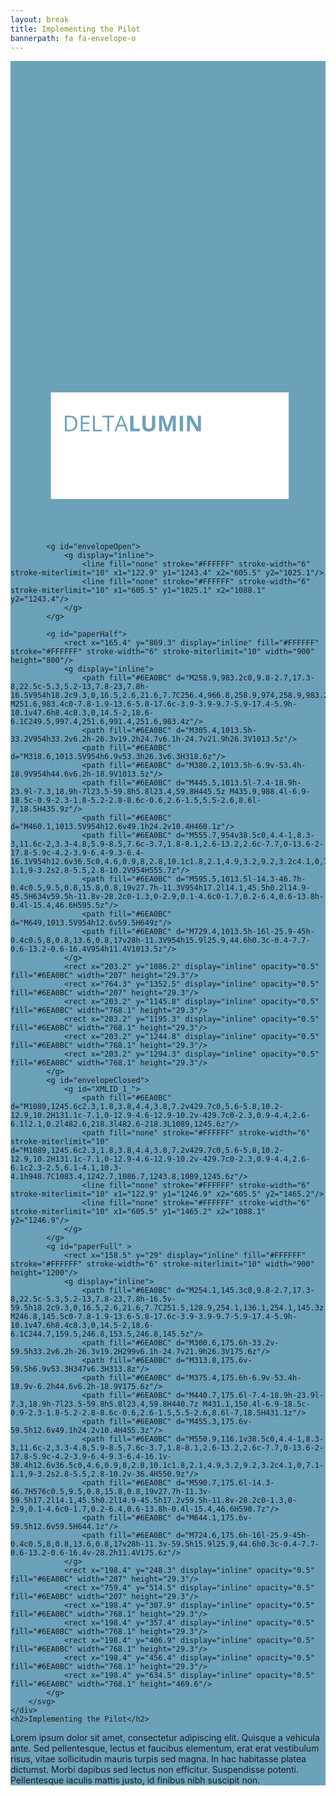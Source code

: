 ```yaml
---
layout: break
title: Implementing the Pilot
bannerpath: fa fa-envelope-o
---
```

<div id="pilot" class="section-break" style="background-color:#6ba1b9">
	<div class="envelope">
		<svg x="0px" y="0px" viewBox="0 0 1200 1800" >
			<g id="paperInside">
				<rect x="156.8" y="1265.4" display="inline" fill="#FFFFFF" stroke="#FFFFFF" stroke-width="6" stroke-miterlimit="10" width="900" height="400"/>
				<g display="inline">
					<path fill="#6EA0BC" d="M254.7,1380.5c0,9.8-2.7,17.3-8,22.5c-5.3,5.2-13,7.8-23,7.8h-16.5v-59.5h18.2c9.3,0,16.5,2.6,21.6,7.7C252.2,1364.1,254.7,1371.3,254.7,1380.5z M247.4,1380.7c0-7.8-1.9-13.6-5.8-17.6c-3.9-3.9-9.7-5.9-17.4-5.9h-10.1v47.6h8.4c8.3,0,14.5-2,18.6-6.1S247.4,1388.7,247.4,1380.7z"/>
					<path fill="#6EA0BC" d="M301.2,1410.8H268v-59.5h33.2v6.2h-26.3v19.2h24.7v6.1h-24.7v21.9h26.3V1410.8z"/>
					<path fill="#6EA0BC" d="M314.4,1410.8v-59.5h6.9v53.3h26.3v6.3H314.4z"/>
					<path fill="#6EA0BC" d="M376,1410.8h-6.9v-53.4h-18.9v-6.2h44.6v6.2H376V1410.8z"/>
					<path fill="#6EA0BC" d="M441.3,1410.8l-7.4-18.9H410l-7.3,18.9h-7l23.5-59.8h5.8l23.4,59.8H441.3z M431.7,1385.6l-6.9-18.5c-0.9-2.3-1.8-5.2-2.8-8.6c-0.6,2.6-1.5,5.5-2.6,8.6l-7,18.5H431.7z"/>
					<path fill="#6EA0BC" d="M455.9,1410.8v-59.5h12.6v49.1h24.2v10.4H455.9z"/>
					<path fill="#6EA0BC" d="M551.5,1351.3v38.5c0,4.4-1,8.3-3,11.6c-2,3.3-4.8,5.9-8.5,7.6c-3.7,1.8-8.1,2.6-13.2,2.6c-7.7,0-13.6-2-17.8-5.9c-4.2-3.9-6.4-9.3-6.4-16.1v-38.4h12.6v36.5c0,4.6,0.9,8,2.8,10.1c1.8,2.1,4.9,3.2,9.2,3.2c4.1,0,7.1-1.1,9-3.2c1.9-2.2,2.8-5.5,2.8-10.2v-36.4H551.5z"/>
					<path fill="#6EA0BC" d="M591.3,1410.8l-14.3-46.7h-0.4c0.5,9.5,0.8,15.8,0.8,19v27.7h-11.3v-59.5h17.2l14.1,45.5h0.2l14.9-45.5h17.2v59.5H618v-28.2c0-1.3,0-2.9,0.1-4.6c0-1.7,0.2-6.4,0.6-13.8h-0.4l-15.4,46.6H591.3z"/>
					<path fill="#6EA0BC" d="M644.8,1410.8v-59.5h12.6v59.5H644.8z"/>
					<path fill="#6EA0BC" d="M725.2,1410.8h-16l-25.9-45h-0.4c0.5,8,0.8,13.6,0.8,17v28h-11.3v-59.5h15.9l25.9,44.6h0.3c-0.4-7.7-0.6-13.2-0.6-16.4v-28.2h11.4V1410.8z"/>
				</g>
			</g>

			<g id="envelopeOpen">
				<g display="inline">
					<line fill="none" stroke="#FFFFFF" stroke-width="6" stroke-miterlimit="10" x1="122.9" y1="1243.4" x2="605.5" y2="1025.1"/>
					<line fill="none" stroke="#FFFFFF" stroke-width="6" stroke-miterlimit="10" x1="605.5" y1="1025.1" x2="1088.1" y2="1243.4"/>
				</g>
			</g>

			<g id="paperHalf">
				<rect x="165.4" y="869.3" display="inline" fill="#FFFFFF" stroke="#FFFFFF" stroke-width="6" stroke-miterlimit="10" width="900" height="800"/>
				<g display="inline">
					<path fill="#6EA0BC" d="M258.9,983.2c0,9.8-2.7,17.3-8,22.5c-5.3,5.2-13,7.8-23,7.8h-16.5V954h18.2c9.3,0,16.5,2.6,21.6,7.7C256.4,966.8,258.9,974,258.9,983.2z M251.6,983.4c0-7.8-1.9-13.6-5.8-17.6c-3.9-3.9-9.7-5.9-17.4-5.9h-10.1v47.6h8.4c8.3,0,14.5-2,18.6-6.1C249.5,997.4,251.6,991.4,251.6,983.4z"/>
					<path fill="#6EA0BC" d="M305.4,1013.5h-33.2V954h33.2v6.2h-26.3v19.2h24.7v6.1h-24.7v21.9h26.3V1013.5z"/>
					<path fill="#6EA0BC" d="M318.6,1013.5V954h6.9v53.3h26.3v6.3H318.6z"/>
					<path fill="#6EA0BC" d="M380.2,1013.5h-6.9v-53.4h-18.9V954h44.6v6.2h-18.9V1013.5z"/>
					<path fill="#6EA0BC" d="M445.5,1013.5l-7.4-18.9h-23.9l-7.3,18.9h-7l23.5-59.8h5.8l23.4,59.8H445.5z M435.9,988.4l-6.9-18.5c-0.9-2.3-1.8-5.2-2.8-8.6c-0.6,2.6-1.5,5.5-2.6,8.6l-7,18.5H435.9z"/>
					<path fill="#6EA0BC" d="M460.1,1013.5V954h12.6v49.1h24.2v10.4H460.1z"/>
					<path fill="#6EA0BC" d="M555.7,954v38.5c0,4.4-1,8.3-3,11.6c-2,3.3-4.8,5.9-8.5,7.6c-3.7,1.8-8.1,2.6-13.2,2.6c-7.7,0-13.6-2-17.8-5.9c-4.2-3.9-6.4-9.3-6.4-16.1V954h12.6v36.5c0,4.6,0.9,8,2.8,10.1c1.8,2.1,4.9,3.2,9.2,3.2c4.1,0,7.1-1.1,9-3.2s2.8-5.5,2.8-10.2V954H555.7z"/>
					<path fill="#6EA0BC" d="M595.5,1013.5l-14.3-46.7h-0.4c0.5,9.5,0.8,15.8,0.8,19v27.7h-11.3V954h17.2l14.1,45.5h0.2l14.9-45.5H634v59.5h-11.8v-28.2c0-1.3,0-2.9,0.1-4.6c0-1.7,0.2-6.4,0.6-13.8h-0.4l-15.4,46.6H595.5z"/>
					<path fill="#6EA0BC" d="M649,1013.5V954h12.6v59.5H649z"/>
					<path fill="#6EA0BC" d="M729.4,1013.5h-16l-25.9-45h-0.4c0.5,8,0.8,13.6,0.8,17v28h-11.3V954h15.9l25.9,44.6h0.3c-0.4-7.7-0.6-13.2-0.6-16.4V954h11.4V1013.5z"/>
				</g>
				<rect x="203.2" y="1086.2" display="inline" opacity="0.5" fill="#6EA0BC" width="207" height="29.3"/>
				<rect x="764.3" y="1352.5" display="inline" opacity="0.5" fill="#6EA0BC" width="207" height="29.3"/>
				<rect x="203.2" y="1145.8" display="inline" opacity="0.5" fill="#6EA0BC" width="768.1" height="29.3"/>
				<rect x="203.2" y="1195.3" display="inline" opacity="0.5" fill="#6EA0BC" width="768.1" height="29.3"/>
				<rect x="203.2" y="1244.8" display="inline" opacity="0.5" fill="#6EA0BC" width="768.1" height="29.3"/>
				<rect x="203.2" y="1294.3" display="inline" opacity="0.5" fill="#6EA0BC" width="768.1" height="29.3"/>
			</g>
			<g id="envelopeClosed">
				<g id="XMLID_1_">
					<path fill="#6EA0BC" d="M1089,1245.6c2.3,1.8,3.8,4.4,3.8,7.2v429.7c0,5.6-5.8,10.2-12.9,10.2H131.1c-7.1,0-12.9-4.6-12.9-10.2v-429.7c0-2.3,0.9-4.4,2.6-6.1l2.1,0.2l482.6,218.3l482.6-218.3L1089,1245.6z"/>
					<path fill="none" stroke="#FFFFFF" stroke-width="6" stroke-miterlimit="10" d="M1089,1245.6c2.3,1.8,3.8,4.4,3.8,7.2v429.7c0,5.6-5.8,10.2-12.9,10.2H131.1c-7.1,0-12.9-4.6-12.9-10.2v-429.7c0-2.3,0.9-4.4,2.6-6.1c2.3-2.5,6.1-4.1,10.3-4.1h948.7C1083.4,1242.7,1086.7,1243.8,1089,1245.6z"/>
					<line fill="none" stroke="#FFFFFF" stroke-width="6" stroke-miterlimit="10" x1="122.9" y1="1246.9" x2="605.5" y2="1465.2"/>
					<line fill="none" stroke="#FFFFFF" stroke-width="6" stroke-miterlimit="10" x1="605.5" y1="1465.2" x2="1088.1" y2="1246.9"/>
				</g>
			</g>
			<g id="paperFull" >
				<rect x="158.5" y="29" display="inline" fill="#FFFFFF" stroke="#FFFFFF" stroke-width="6" stroke-miterlimit="10" width="900" height="1200"/>
				<g display="inline">
					<path fill="#6EA0BC" d="M254.1,145.3c0,9.8-2.7,17.3-8,22.5c-5.3,5.2-13,7.8-23,7.8h-16.5v-59.5h18.2c9.3,0,16.5,2.6,21.6,7.7C251.5,128.9,254.1,136.1,254.1,145.3z M246.8,145.5c0-7.8-1.9-13.6-5.8-17.6c-3.9-3.9-9.7-5.9-17.4-5.9h-10.1v47.6h8.4c8.3,0,14.5-2,18.6-6.1C244.7,159.5,246.8,153.5,246.8,145.5z"/>
					<path fill="#6EA0BC" d="M300.6,175.6h-33.2v-59.5h33.2v6.2h-26.3v19.2H299v6.1h-24.7v21.9h26.3V175.6z"/>
					<path fill="#6EA0BC" d="M313.8,175.6v-59.5h6.9v53.3H347v6.3H313.8z"/>
					<path fill="#6EA0BC" d="M375.4,175.6h-6.9v-53.4h-18.9v-6.2h44.6v6.2h-18.9V175.6z"/>
					<path fill="#6EA0BC" d="M440.7,175.6l-7.4-18.9h-23.9l-7.3,18.9h-7l23.5-59.8h5.8l23.4,59.8H440.7z M431.1,150.4l-6.9-18.5c-0.9-2.3-1.8-5.2-2.8-8.6c-0.6,2.6-1.5,5.5-2.6,8.6l-7,18.5H431.1z"/>
					<path fill="#6EA0BC" d="M455.3,175.6v-59.5h12.6v49.1h24.2v10.4H455.3z"/>
					<path fill="#6EA0BC" d="M550.9,116.1v38.5c0,4.4-1,8.3-3,11.6c-2,3.3-4.8,5.9-8.5,7.6c-3.7,1.8-8.1,2.6-13.2,2.6c-7.7,0-13.6-2-17.8-5.9c-4.2-3.9-6.4-9.3-6.4-16.1v-38.4h12.6v36.5c0,4.6,0.9,8,2.8,10.1c1.8,2.1,4.9,3.2,9.2,3.2c4.1,0,7.1-1.1,9-3.2s2.8-5.5,2.8-10.2v-36.4H550.9z"/>
					<path fill="#6EA0BC" d="M590.7,175.6l-14.3-46.7H576c0.5,9.5,0.8,15.8,0.8,19v27.7h-11.3v-59.5h17.2l14.1,45.5h0.2l14.9-45.5h17.2v59.5h-11.8v-28.2c0-1.3,0-2.9,0.1-4.6c0-1.7,0.2-6.4,0.6-13.8h-0.4l-15.4,46.6H590.7z"/>
					<path fill="#6EA0BC" d="M644.1,175.6v-59.5h12.6v59.5H644.1z"/>
					<path fill="#6EA0BC" d="M724.6,175.6h-16l-25.9-45h-0.4c0.5,8,0.8,13.6,0.8,17v28h-11.3v-59.5h15.9l25.9,44.6h0.3c-0.4-7.7-0.6-13.2-0.6-16.4v-28.2h11.4V175.6z"/>
				</g>
				<rect x="198.4" y="248.3" display="inline" opacity="0.5" fill="#6EA0BC" width="207" height="29.3"/>
				<rect x="759.4" y="514.5" display="inline" opacity="0.5" fill="#6EA0BC" width="207" height="29.3"/>
				<rect x="198.4" y="307.9" display="inline" opacity="0.5" fill="#6EA0BC" width="768.1" height="29.3"/>
				<rect x="198.4" y="357.4" display="inline" opacity="0.5" fill="#6EA0BC" width="768.1" height="29.3"/>
				<rect x="198.4" y="406.9" display="inline" opacity="0.5" fill="#6EA0BC" width="768.1" height="29.3"/>
				<rect x="198.4" y="456.4" display="inline" opacity="0.5" fill="#6EA0BC" width="768.1" height="29.3"/>
				<rect x="198.4" y="634.5" display="inline" opacity="0.5" fill="#6EA0BC" width="768.1" height="469.6"/>
			</g>
		</svg>
	</div>
	<h2>Implementing the Pilot</h2>
</div>

<div class="sectionIntro">
	<p>Lorem ipsum dolor sit amet, consectetur adipiscing elit. Quisque a vehicula ante. Sed pellentesque, lectus et faucibus elementum, erat erat vestibulum risus, vitae sollicitudin mauris turpis sed magna. In hac habitasse platea dictumst. Morbi dapibus sed lectus non efficitur. Suspendisse potenti. Pellentesque iaculis mattis justo, id finibus nibh suscipit non. </p>
</div>

